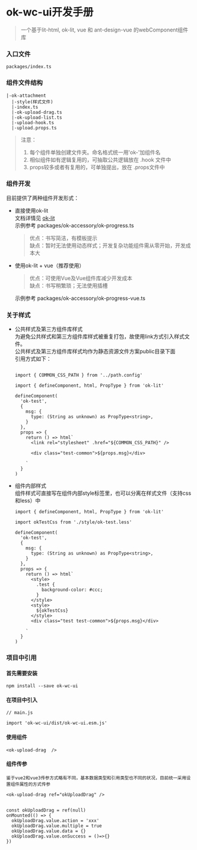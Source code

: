 <!--
 * @Descripttion: 
 * @Author: 付静
 * @Date: 2021-02-25 23:50:52
 * @LastEditors: 付静
 * @LastEditTime: 2021-04-19 20:14:16
 * @FilePath: /document.md
-->
# ok-wc-ui开发手册


> 一个基于lit-html, ok-lit, vue 和 ant-design-vue 的webComponent组件库    

### 入口文件
```
packages/index.ts
```


### 组件文件结构
```
|-ok-attachment
  |-style(样式文件)
  |-index.ts
  |-ok-upload-drag.ts
  |-ok-upload-list.ts
  |-upload-hook.ts
  |-upload.props.ts

```
>注意：   
> 1. 每个组件单独创建文件夹。命名格式统一用'ok-'加组件名
> 2. 相似组件如有逻辑复用的，可抽取公共逻辑放在 .hook 文件中   
> 3. props较多或者有复用的，可单独提出，放在 .props文件中


### 组件开发

  目前提供了两种组件开发形式：
  * 直接使用ok-lit   
      文档详情见 [ok-lit](https://github.com/yigo-fe/ok-lit)   
      示例参考 packages/ok-accessory/ok-progress.ts
      

    > 优点：书写简洁，有模板提示   
    > 缺点：暂时无法使用动态样式；开发复杂功能组件需从零开始，开发成本大
  * 使用ok-lit + vue（推荐使用）
    > 优点：可使用Vue及Vue组件库减少开发成本   
    > 缺点：书写稍繁琐；无法使用插槽

    示例参考 packages/ok-accessory/ok-progress-vue.ts

### 关于样式

  * 公共样式及第三方组件库样式   
    为避免公共样式和第三方组件库样式被重复打包，故使用link方式引入样式文件。   
    公共样式及第三方组件库样式均作为静态资源文件方案public目录下面   
    引用方式如下：

    ```

    import { COMMON_CSS_PATH } from '../path.config'

    import { defineComponent, html, PropType } from 'ok-lit'

    defineComponent(
      'ok-test',
      {
        msg: {
          type: (String as unknown) as PropType<string>,
        }
      },
      props => {
        return () => html`
          <link rel="stylesheet" .href="${COMMON_CSS_PATH}" />

          <div class="test-common">${props.msg}</div>

        `
      }
    )

    ```
  * 组件内部样式   
    组件样式可直接写在组件内部style标签里，也可以分离在样式文件（支持css和less）中
    ```
    import { defineComponent, html, PropType } from 'ok-lit'

    import okTestCss from './style/ok-test.less'

    defineComponent(
      'ok-test',
      {
        msg: {
          type: (String as unknown) as PropType<string>,
        }
      },
      props => {
        return () => html`
          <style>
            .test {
              background-color: #ccc;
            }
          </style>
          <style>
            ${okTestCss}
          </style>
          <div class="test test-common">${props.msg}</div>

        `
      }
    )    
    ```
  

### 项目中引用
  #### 首先需要安装
  ```
  npm install --save ok-wc-ui
  ```

  #### 在项目中引入
  ```
  // main.js

  import 'ok-wc-ui/dist/ok-wc-ui.esm.js'
  ```

  #### 使用组件
  ```
  <ok-upload-drag  />
  ```
  #### 组件传参   
    鉴于vue2和vue3传参方式略有不同，基本数据类型和引用类型也不同的状况，目前统一采用设置组件属性的方式传参
  ```
  <ok-upload-drag ref="okUploadDrag" />


  const okUploadDrag = ref(null)
  onMounted(() => {
    okUploadDrag.value.action = 'xxx'
    okUploadDrag.value.multiple = true
    okUploadDrag.value.data = {}
    okUploadDrag.value.onSuccess = ()=>{}
  })

  ```
